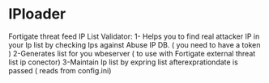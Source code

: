 # IPloader
Fortigate threat feed IP List Validator:
1- Helps you to find real attacker IP in your Ip list by checking Ips against Abuse IP DB. ( you need to have a token )
2-Generates list for you wbeserver ( to use with Fortigate external threat list ip conector) 
3-Maintain Ip list by expring list afterexprationdate is passed  ( reads from config.ini)